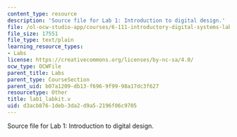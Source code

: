```yaml
---
content_type: resource
description: 'Source file for Lab 1: Introduction to digital design.'
file: /ol-ocw-studio-app/courses/6-111-introductory-digital-systems-laboratory-spring-2006/d3acb8761deb3da2d9a52196f06c9705_lab1_labkit.v
file_size: 17551
file_type: text/plain
learning_resource_types:
- Labs
license: https://creativecommons.org/licenses/by-nc-sa/4.0/
ocw_type: OCWFile
parent_title: Labs
parent_type: CourseSection
parent_uid: b07a1209-db13-f696-9f99-98a17dc3f627
resourcetype: Other
title: lab1_labkit.v
uid: d3acb876-1deb-3da2-d9a5-2196f06c9705
---
```

Source file for Lab 1: Introduction to digital design.